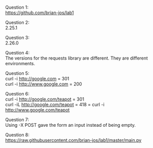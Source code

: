 Question 1:
<br>https://github.com/brian-jos/lab1

Question 2:
<br>2.25.1

Question 3:
<br>2.26.0

Question 4:
<br>The versions for the requests library are different. They are different environments.

Question 5:
<br>curl -i http://google.com = 301
<br>curl -i http://www.google.com = 200

Question 6:
<br>curl -i http://google.com/teapot = 301
<br>curl -iL http://google.com/teapot = 418 = curl -i http://www.google.com/teapot

Question 7:
<br>Using -X POST gave the form an input instead of being empty.

Question 8:
<br>https://raw.githubusercontent.com/brian-jos/lab1/master/main.py

